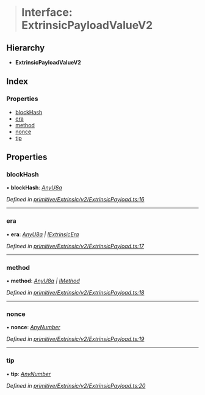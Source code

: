 > # Interface: ExtrinsicPayloadValueV2

## Hierarchy

* **ExtrinsicPayloadValueV2**

## Index

### Properties

* [blockHash](_primitive_extrinsic_v2_extrinsicpayload_.extrinsicpayloadvaluev2.md#blockhash)
* [era](_primitive_extrinsic_v2_extrinsicpayload_.extrinsicpayloadvaluev2.md#era)
* [method](_primitive_extrinsic_v2_extrinsicpayload_.extrinsicpayloadvaluev2.md#method)
* [nonce](_primitive_extrinsic_v2_extrinsicpayload_.extrinsicpayloadvaluev2.md#nonce)
* [tip](_primitive_extrinsic_v2_extrinsicpayload_.extrinsicpayloadvaluev2.md#tip)

## Properties

###  blockHash

• **blockHash**: *[AnyU8a](../modules/_types_.md#anyu8a)*

*Defined in [primitive/Extrinsic/v2/ExtrinsicPayload.ts:16](https://github.com/polkadot-js/api/blob/9dd0c6c/packages/types/src/primitive/Extrinsic/v2/ExtrinsicPayload.ts#L16)*

___

###  era

• **era**: *[AnyU8a](../modules/_types_.md#anyu8a) | [IExtrinsicEra](_types_.iextrinsicera.md)*

*Defined in [primitive/Extrinsic/v2/ExtrinsicPayload.ts:17](https://github.com/polkadot-js/api/blob/9dd0c6c/packages/types/src/primitive/Extrinsic/v2/ExtrinsicPayload.ts#L17)*

___

###  method

• **method**: *[AnyU8a](../modules/_types_.md#anyu8a) | [IMethod](_types_.imethod.md)*

*Defined in [primitive/Extrinsic/v2/ExtrinsicPayload.ts:18](https://github.com/polkadot-js/api/blob/9dd0c6c/packages/types/src/primitive/Extrinsic/v2/ExtrinsicPayload.ts#L18)*

___

###  nonce

• **nonce**: *[AnyNumber](../modules/_types_.md#anynumber)*

*Defined in [primitive/Extrinsic/v2/ExtrinsicPayload.ts:19](https://github.com/polkadot-js/api/blob/9dd0c6c/packages/types/src/primitive/Extrinsic/v2/ExtrinsicPayload.ts#L19)*

___

###  tip

• **tip**: *[AnyNumber](../modules/_types_.md#anynumber)*

*Defined in [primitive/Extrinsic/v2/ExtrinsicPayload.ts:20](https://github.com/polkadot-js/api/blob/9dd0c6c/packages/types/src/primitive/Extrinsic/v2/ExtrinsicPayload.ts#L20)*